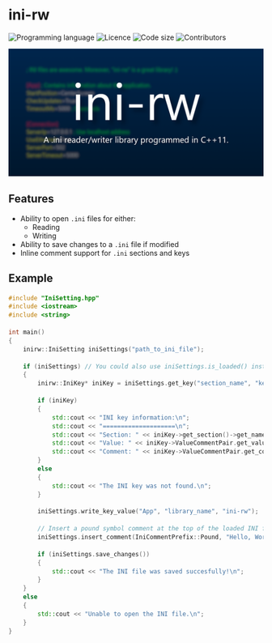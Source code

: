 # ini-rw

![Programming language](https://img.shields.io/badge/programming%20language-c%2B%2B11-blue)
![Licence](https://img.shields.io/github/license/BeardedFish/ini-rw)
![Code size](https://img.shields.io/github/languages/code-size/BeardedFish/ini-rw)
![Contributors](https://img.shields.io/github/contributors/BeardedFish/ini-rw)

![ini-rw: A .ini reader/writer library programmed in C++11.](images/Banner.png "ini-rw: A .ini reader/writer library programmed in C++11.")

## Features

* Ability to open `.ini` files for either:
    * Reading
    * Writing
* Ability to save changes to a `.ini` file if modified
* Inline comment support for `.ini` sections and keys

## Example

```cpp
#include "IniSetting.hpp"
#include <iostream>
#include <string>

int main()
{
    inirw::IniSetting iniSettings("path_to_ini_file");

    if (iniSettings) // You could also use iniSettings.is_loaded() instead
    {
        inirw::IniKey* iniKey = iniSettings.get_key("section_name", "key_name");

        if (iniKey)
        {
            std::cout << "INI key information:\n";
            std::cout << "====================\n";
            std::cout << "Section: " << iniKey->get_section()->get_name() << '\n';
            std::cout << "Value: " << iniKey->ValueCommentPair.get_value_before_comment() << '\n';
            std::cout << "Comment: " << iniKey->ValueCommentPair.get_comment() << '\n' << '\n';
        }
        else
        {
            std::cout << "The INI key was not found.\n";
        }

        iniSettings.write_key_value("App", "library_name", "ini-rw");

        // Insert a pound symbol comment at the top of the loaded INI file
        iniSettings.insert_comment(IniCommentPrefix::Pound, "Hello, World!");

        if (iniSettings.save_changes())
        {
            std::cout << "The INI file was saved succesfully!\n";
        }
    }
    else
    {
        std::cout << "Unable to open the INI file.\n";
    }
}
```
